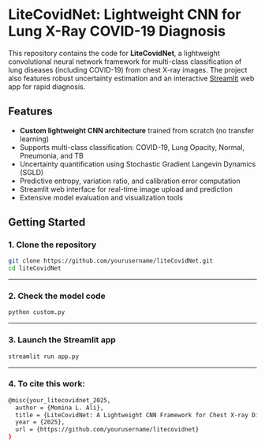 # LiteCovidNet: Lightweight CNN for Lung X-Ray COVID-19 Diagnosis

This repository contains the code for **LiteCovidNet**, a lightweight convolutional neural network framework for multi-class classification of lung diseases (including COVID-19) from chest X-ray images. The project also features robust uncertainty estimation and an interactive [Streamlit](https://streamlit.io/) web app for rapid diagnosis.

## Features

- **Custom lightweight CNN architecture** trained from scratch (no transfer learning)
- Supports multi-class classification: COVID-19, Lung Opacity, Normal, Pneumonia, and TB
- Uncertainty quantification using Stochastic Gradient Langevin Dynamics (SGLD)
- Predictive entropy, variation ratio, and calibration error computation
- Streamlit web interface for real-time image upload and prediction
- Extensive model evaluation and visualization tools

## Getting Started

### 1. Clone the repository

```bash
git clone https://github.com/yourusername/liteCovidNet.git
cd liteCovidNet
```
---
### 2. Check the model code
```bash
python custom.py
```
---
### 3.  Launch the Streamlit app
```bash
streamlit run app.py
```
---
### 4. To cite this work:
```bash
@misc{your_litecovidnet_2025,
  author = {Momina L. Ali},
  title = {LiteCovidNet: A Lightweight CNN Framework for Chest X-ray Diagnosis with Integrated Uncertainty Estimation},
  year = {2025},
  url = {https://github.com/yourusername/litecovidnet}
}
```
